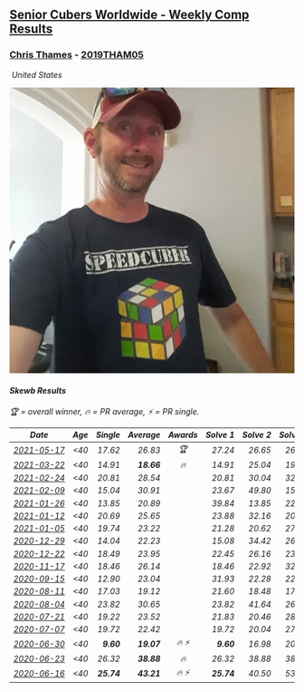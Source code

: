 <style>table {white-space: nowrap;}</style>
<link rel="stylesheet" type="text/css" href="/scw-comp/css/flags.css" />

## [Senior Cubers Worldwide - Weekly Comp Results](/scw-comp/results/)
### [Chris Thames](README.md) - [2019THAM05](https://www.worldcubeassociation.org/persons/2019THAM05?event=skewb)

<i class="flag flag-US" />&nbsp;United States

![Chris Thames](1606082430.jpg)

#### Skewb Results

<span style="white-space: nowrap;">🏆 = overall winner</span>, <span style="white-space: nowrap;">🔥 = PR average</span>, <span style="white-space: nowrap;">⚡ = PR single</span>.

| Date | Age | Single | Average | Awards | Solve 1 | Solve 2 | Solve 3 | Solve 4 | Solve 5 | Video |
| :--: | :--: | --: | --: | :--: | --: | --: | --: | --: | --: | :-- |
| [2021-05-17](../../results/2021-05-17/skewb.md) | <40 | 17.62 | 26.83 | 🏆 | 27.24 | 26.65 | 26.95 | 17.62 | 26.88 | [Desktop](https://www.facebook.com/events/200054195285035/permalink/204606868163101) / [Mobile](https://m.facebook.com/events/200054195285035?view=permalink&id=204606868163101) |
| [2021-03-22](../../results/2021-03-22/skewb.md) | <40 | 14.91 | **18.66** | 🔥 | 14.91 | 25.04 | 19.18 | 17.11 | 19.69 | [Desktop](https://www.facebook.com/events/893368394782856/permalink/900786374041058) / [Mobile](https://m.facebook.com/events/893368394782856?view=permalink&id=900786374041058) |
| [2021-02-24](../../results/2021-02-24/skewb.md) | <40 | 20.81 | 28.54 |  | 20.81 | 30.04 | 32.44 | 29.56 | 26.02 | [Desktop](https://www.facebook.com/events/699856724029067/permalink/706297470051659) / [Mobile](https://m.facebook.com/events/699856724029067?view=permalink&id=706297470051659) |
| [2021-02-09](../../results/2021-02-09/skewb.md) | <40 | 15.04 | 30.91 |  | 23.67 | 49.80 | 15.04 | 43.81 | 25.26 | [Desktop](https://www.facebook.com/events/466529388059949/permalink/469797114399843) / [Mobile](https://m.facebook.com/events/466529388059949?view=permalink&id=469797114399843) |
| [2021-01-26](../../results/2021-01-26/skewb.md) | <40 | 13.85 | 20.89 |  | 39.84 | 13.85 | 22.13 | 23.69 | 16.86 | [Desktop](https://www.facebook.com/events/1092517657841225/permalink/1096250464134611) / [Mobile](https://m.facebook.com/events/1092517657841225?view=permalink&id=1096250464134611) |
| [2021-01-12](../../results/2021-01-12/skewb.md) | <40 | 20.69 | 25.65 |  | 23.88 | 32.16 | 20.92 | 20.69 | DNF | [Desktop](https://www.facebook.com/events/769013407298654/permalink/771484270384901) / [Mobile](https://m.facebook.com/events/769013407298654?view=permalink&id=771484270384901) |
| [2021-01-05](../../results/2021-01-05/skewb.md) | <40 | 19.74 | 23.22 |  | 21.28 | 20.62 | 27.75 | 32.35 | 19.74 | [Desktop](https://www.facebook.com/events/430051568136756/permalink/433897851085461) / [Mobile](https://m.facebook.com/events/430051568136756?view=permalink&id=433897851085461) |
| [2020-12-29](../../results/2020-12-29/skewb.md) | <40 | 14.04 | 22.23 |  | 15.08 | 34.42 | 26.78 | 24.83 | 14.04 | [Desktop](https://www.facebook.com/events/386974942389757/permalink/389307165489868) / [Mobile](https://m.facebook.com/events/386974942389757?view=permalink&id=389307165489868) |
| [2020-12-22](../../results/2020-12-22/skewb.md) | <40 | 18.49 | 23.95 |  | 22.45 | 26.16 | 23.23 | 18.49 | 33.72 | [Desktop](https://www.facebook.com/events/415132489930417/permalink/419365779507088) / [Mobile](https://m.facebook.com/events/415132489930417?view=permalink&id=419365779507088) |
| [2020-11-17](../../results/2020-11-17/skewb.md) | <40 | 18.46 | 26.14 |  | 18.46 | 22.92 | 32.27 | 24.79 | 30.72 | [Desktop](https://www.facebook.com/events/2044447579025647/permalink/2050592345077837) / [Mobile](https://m.facebook.com/events/2044447579025647?view=permalink&id=2050592345077837) |
| [2020-09-15](../../results/2020-09-15/skewb.md) | <40 | 12.90 | 23.04 |  | 31.93 | 22.28 | 22.23 | 24.60 | 12.90 | [Desktop](https://www.facebook.com/events/681386202727964/permalink/685142419019009) / [Mobile](https://m.facebook.com/events/681386202727964?view=permalink&id=685142419019009) |
| [2020-08-11](../../results/2020-08-11/skewb.md) | <40 | 17.03 | 19.12 |  | 21.60 | 18.48 | 17.29 | 17.03 | 23.78 | [Desktop](https://www.facebook.com/events/354677798881328/permalink/359035121778929) / [Mobile](https://m.facebook.com/events/354677798881328?view=permalink&id=359035121778929) |
| [2020-08-04](../../results/2020-08-04/skewb.md) | <40 | 23.82 | 30.65 |  | 23.82 | 41.64 | 26.58 | 26.64 | 38.73 | [Desktop](https://www.facebook.com/events/1546469592197852/permalink/1550788425099302) / [Mobile](https://m.facebook.com/events/1546469592197852?view=permalink&id=1550788425099302) |
| [2020-07-21](../../results/2020-07-21/skewb.md) | <40 | 19.22 | 23.52 |  | 21.83 | 20.46 | 28.26 | 40.89 | 19.22 | [Desktop](https://www.facebook.com/events/560843031255896/permalink/563467114326821) / [Mobile](https://m.facebook.com/events/560843031255896?view=permalink&id=563467114326821) |
| [2020-07-07](../../results/2020-07-07/skewb.md) | <40 | 19.72 | 22.42 |  | 19.72 | 20.04 | 27.30 | 22.27 | 24.94 | [Desktop](https://www.facebook.com/events/198255948253934/permalink/200461894700006) / [Mobile](https://m.facebook.com/events/198255948253934?view=permalink&id=200461894700006) |
| [2020-06-30](../../results/2020-06-30/skewb.md) | <40 | **9.60** | **19.07** | 🔥 ⚡ | **9.60** | 16.98 | 20.96 | 19.28 | 22.16 | [Desktop](https://www.facebook.com/events/1716512181834525/permalink/1718574104961666) / [Mobile](https://m.facebook.com/events/1716512181834525?view=permalink&id=1718574104961666) |
| [2020-06-23](../../results/2020-06-23/skewb.md) | <40 | 26.32 | **38.88** | 🔥 | 26.32 | 38.88 | 38.21 | 39.55 | 40.97 | [Desktop](https://www.facebook.com/events/1618516681636159/permalink/1623169454504215) / [Mobile](https://m.facebook.com/events/1618516681636159?view=permalink&id=1623169454504215) |
| [2020-06-16](../../results/2020-06-16/skewb.md) | <40 | **25.74** | **43.21** | 🔥 ⚡ | **25.74** | 40.50 | 53.56 | 36.66 | 52.47 | [Desktop](https://www.facebook.com/events/296087658445428/permalink/299433188110875) / [Mobile](https://m.facebook.com/events/296087658445428?view=permalink&id=299433188110875) |


<!-- Global site tag (gtag.js) - Google Analytics -->
<script async src="https://www.googletagmanager.com/gtag/js?id=UA-86348435-3"></script>
<script>window.dataLayer = window.dataLayer || []; function gtag() {dataLayer.push(arguments);} gtag('js', new Date()); gtag('config', 'UA-86348435-3');</script>
